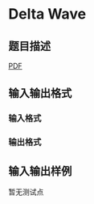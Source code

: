 # Delta Wave

## 题目描述

[problemUrl]: https://uva.onlinejudge.org/index.php?option=com_onlinejudge&Itemid=8&category=447&page=show_problem&problem=4224

[PDF](https://uva.onlinejudge.org/external/14/p1478.pdf)

## 输入输出格式

### 输入格式

### 输出格式

## 输入输出样例

暂无测试点

